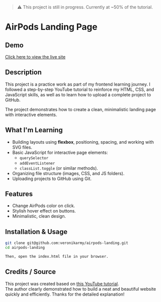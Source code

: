 > ⚠️ This project is still in progress. Currently at ~50% of the tutorial.


# AirPods Landing Page

## Demo
[Click here to view the live site](https://veronikarmy.github.io/airpods-landing/)

## Description
This project is a practice work as part of my frontend learning journey. I followed a step-by-step YouTube tutorial to reinforce my HTML, CSS, and JavaScript skills, as well as to learn how to upload a complete project to GitHub.

The project demonstrates how to create a clean, minimalistic landing page with interactive elements.

## What I'm Learning
- Building layouts using **flexbox**, positioning, spacing, and working with SVG files.
- Basic JavaScript for interactive page elements:
  - `querySelector`
  - `addEventListener`
  - `classList.toggle` (or similar methods).
- Organizing file structure (images, CSS, and JS folders).
- Uploading projects to GitHub using Git.

## Features
- Change AirPods color on click.
- Stylish hover effect on buttons.
- Minimalistic, clean design.

## Installation & Usage
```bash
git clone git@github.com:veronikarmy/airpods-landing.git
cd airpods-landing

Then, open the index.html file in your browser.
```

## Credits / Source
This project was created based on [this YouTube tutorial](https://www.youtube.com/watch?v=mPub0dbLE_Q).  
The author clearly demonstrated how to build a neat and beautiful website quickly and efficiently. Thanks for the detailed explanation!
